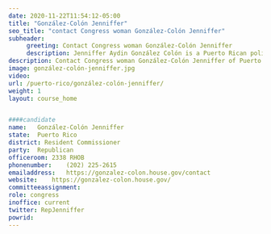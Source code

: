 ```yaml
---
date: 2020-11-22T11:54:12-05:00
title: "González-Colón Jenniffer"
seo_title: "contact Congress woman González-Colón Jenniffer"
subheader:
     greeting: Contact Congress woman González-Colón Jenniffer 
     description: Jenniffer Aydin González Colón is a Puerto Rican politician who currently serves as the 20th Resident Commissioner of Puerto Rico. González has served in leadership positions in the New Progressive Party of Puerto Rico and in the Republican Party of the United States.
description: Contact Congress woman González-Colón Jenniffer of Puerto Rico. Contact information for González-Colón Jenniffer includes email address, phone number, and mailing address.
image: gonzález-colón-jenniffer.jpg
video: 
url: /puerto-rico/gonzález-colón-jenniffer/
weight: 1
layout: course_home


####candidate
name:	González-Colón Jenniffer
state:	Puerto Rico
district: Resident Commissioner
party:	Republican
officeroom:	2338 RHOB
phonenumber:	(202) 225-2615
emailaddress:	https://gonzalez-colon.house.gov/contact
website:	https://gonzalez-colon.house.gov/
committeeassignment: 
role: congress
inoffice: current
twitter: RepJenniffer
powrid: 
---
```


